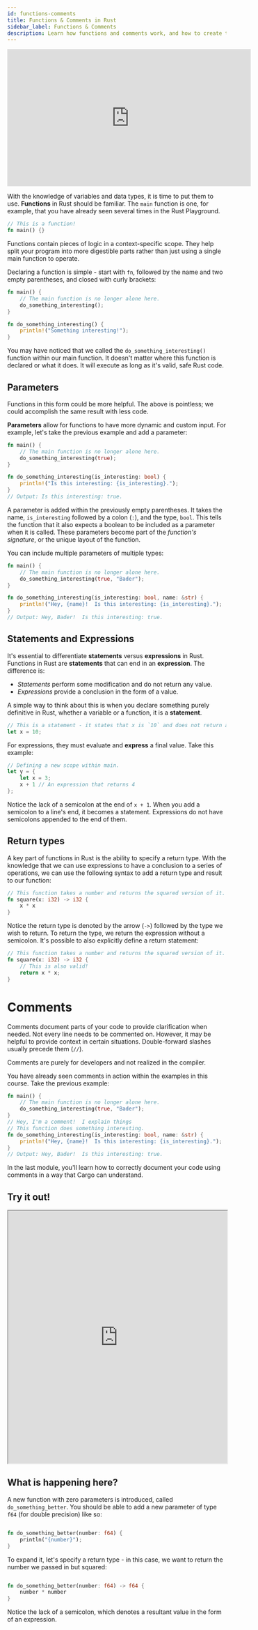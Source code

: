 ```yaml
---
id: functions-comments
title: Functions & Comments in Rust
sidebar_label: Functions & Comments
description: Learn how functions and comments work, and how to create them in Rust.
---
```


<iframe width="560" height="315" src="https://www.youtube.com/embed/QZQq9fepWWA" title="YouTube video player" frameborder="0" allow="accelerometer; autoplay; clipboard-write; encrypted-media; gyroscope; picture-in-picture; web-share" allowfullscreen></iframe>

With the knowledge of variables and data types, it is time to put them to use.  **Functions** in Rust should be familiar.  The `main` function is one, for example, that you have already seen several times in the Rust Playground.

```rust 
// This is a function!
fn main() {}
```

Functions contain pieces of logic in a context-specific scope.  They help split your program into more digestible parts rather than just using a single main function to operate.

Declaring a function is simple - start with `fn`, followed by the name and two empty parentheses, and closed with curly brackets:  


```rust
fn main() {
    // The main function is no longer alone here.
    do_something_interesting();
}

fn do_something_interesting() {
    println!("Something interesting!");
}
```

You may have noticed that we called the `do_something_interesting()` function within our main function.  It doesn't matter where this function is declared or what it does.  It will execute as long as it's valid, safe Rust code.

## Parameters

Functions in this form could be more helpful.  The above is pointless; we could accomplish the same result with less code.

**Parameters** allow for functions to have more dynamic and custom input.  For example, let's take the previous example and add a parameter:

```rust
fn main() {
    // The main function is no longer alone here.
    do_something_interesting(true);
}

fn do_something_interesting(is_interesting: bool) {
    println!("Is this interesting: {is_interesting}.");
}
// Output: Is this interesting: true.
```

A parameter is added within the previously empty parentheses.  It takes the name, `is_interesting` followed by a colon (`:`), and the type, `bool`.  This tells the function that it also expects a boolean to be included as a parameter when it is called.  These parameters become part of the *function's signature*, or the unique layout of the function.

You can include multiple parameters of multiple types:

```rust
fn main() {
    // The main function is no longer alone here.
    do_something_interesting(true, "Bader");
}

fn do_something_interesting(is_interesting: bool, name: &str) {
    println!("Hey, {name}!  Is this interesting: {is_interesting}.");
}
// Output: Hey, Bader!  Is this interesting: true.
```

## Statements and Expressions

It's essential to differentiate **statements** versus **expressions** in Rust.  Functions in Rust are **statements** that can end in an **expression**.  The difference is: 

- *Statements* perform some modification and do not return any value.
- *Expressions* provide a conclusion in the form of a value.

A simple way to think about this is when you declare something purely definitive in Rust, whether a variable or a function, it is a **statement**.  

```rust
// This is a statement - it states that x is `10` and does not return anything.
let x = 10;
```

For expressions, they must evaluate and **express** a final value.  Take this example: 

```rust
// Defining a new scope within main.
let y = {
    let x = 3;
    x + 1 // An expression that returns 4
};

```

Notice the lack of a semicolon at the end of `x + 1`.  When you add a semicolon to a line's end, it becomes a statement.  Expressions do not have semicolons appended to the end of them.


## Return types

A key part of functions in Rust is the ability to specify a return type.  With the knowledge that we can use expressions to have a conclusion to a series of operations, we can use the following syntax to add a return type and result to our function: 

```rust
// This function takes a number and returns the squared version of it.
fn square(x: i32) -> i32 {
    x * x
}
```

Notice the return type is denoted by the arrow (`->`) followed by the type we wish to return.  To return the type, we return the expression without a semicolon.  It's possible to also explicitly define a return statement:

```rust
// This function takes a number and returns the squared version of it.
fn square(x: i32) -> i32 {
    // This is also valid!
    return x * x;
}
```


# Comments

Comments document parts of your code to provide clarification when needed.  Not every line needs to be commented on.  However, it may be helpful to provide context in certain situations.  Double-forward slashes usually precede them (`//`).

Comments are purely for developers and not realized in the compiler.

You have already seen comments in action within the examples in this course.  Take the previous example: 

```rust
fn main() {
    // The main function is no longer alone here.
    do_something_interesting(true, "Bader");
}
// Hey, I'm a comment!  I explain things
// This function does something interesting.
fn do_something_interesting(is_interesting: bool, name: &str) {
    println!("Hey, {name}!  Is this interesting: {is_interesting}.");
}
// Output: Hey, Bader!  Is this interesting: true.
```

In the last module, you'll learn how to correctly document your code using comments in a way that Cargo can understand.

## Try it out!

<iframe width="100%" height="580" src="https://play.rust-lang.org/?version=stable&mode=debug&edition=2021&code=fn+main%28%29+%7B%0A++++%2F%2F+The+main+function+is+no+longer+alone+here..%0A++++do_something_interesting%28true%2C+%22Bader%22%29%3B%0A++++%2F%2F+Make+sure+to+call+your+function+here%21%0A%7D%0A%2F%2F+Hey%2C+I%27m+a+comment%21+I+explain+things%0A%2F%2F+This+function+does+something+interesting%2C+apparently.%0Afn+do_something_interesting%28is_interesting%3A+bool%2C+name%3A+%26str%29+%7B%0A++++println%21%28%22Hey%2C+%7Bname%7D%21++Is+this+interesting%3A+%7Bis_interesting%7D.%22%29%3B%0A%7D%0A%0A%0A%2F%2F+Change+this+function+to+take+a+parameter%2C+which+is+a+floating+point+number%0A%2F%2F+with+double+precison%2C+and+print+it.++%0A%2F%2F+Then%2C+call+it+in+the+main+function+and+run%21%0Afn+do_something_better%28%29+%7B%7D%0A"></iframe>

## What is happening here?

A new function with zero parameters is introduced, called `do_something_better`.  You should be able to add a new parameter of type `f64` (for double precision) like so:

```rust

fn do_something_better(number: f64) {
    println("{number}");
}

```

To expand it, let's specify a return type - in this case, we want to return the number we passed in but squared:


```rust

fn do_something_better(number: f64) -> f64 {
    number * number
}

```

Notice the lack of a semicolon, which denotes a resultant value in the form of an expression.

